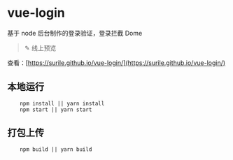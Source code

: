 # vue-login

基于 node 后台制作的登录验证，登录拦截 Dome

> ✎ 线上预览

查看：[https://surile.github.io/vue-login/](https://surile.github.io/vue-login/)

## 本地运行

        npm install || yarn install
        npm start || yarn start

## 打包上传

        npm build || yarn build
